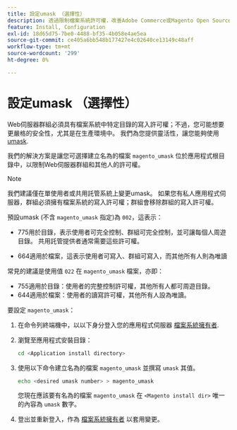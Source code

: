 ```yaml
---
title: 設定umask （選擇性）
description: 透過限制檔案系統許可權，改善Adobe Commerce或Magento Open Source內部部署安裝的安全性狀態。
feature: Install, Configuration
exl-id: 18d65d75-7be0-4488-bf35-4b058e4ae5ea
source-git-commit: ce405a6bb548b177427e4c02640ce13149c48aff
workflow-type: tm+mt
source-wordcount: '299'
ht-degree: 0%

---
```


# 設定umask （選擇性）

Web伺服器群組必須具有檔案系統中特定目錄的寫入許可權；不過，您可能想要更嚴格的安全性，尤其是在生產環境中。 我們為您提供靈活性，讓您能夠使用 [umask](https://www.cyberciti.biz/tips/understanding-linux-unix-umask-value-usage.html).

我們的解決方案是讓您可選擇建立名為的檔案 `magento_umask` 位於應用程式根目錄中，以限制Web伺服器群組和其他人的許可權。

>[!NOTE]
>
>我們建議僅在單使用者或共用託管系統上變更umask。 如果您有私人應用程式伺服器，群組必須擁有檔案系統的寫入許可權；群組會移除群組的寫入許可權。

預設umask (不含 `magento_umask` 指定)為 `002`，這表示：

* 775用於目錄，表示使用者可完全控制、群組可完全控制，並可讓每個人周遊目錄。 共用託管提供者通常需要這些許可權。

* 664適用於檔案，這表示使用者可寫入、群組可寫入，而其他所有人則為唯讀

常見的建議是使用值 `022` 在 `magento_umask` 檔案，亦即：

* 755適用於目錄：使用者的完整控制許可權，其他所有人都可周遊目錄。
* 644適用於檔案：使用者的讀寫許可權，其他所有人設為唯讀。

要設定 `magento_umask`：

1. 在命令列終端機中，以以下身分登入您的應用程式伺服器 [檔案系統擁有者](../prerequisites/file-system/overview.md).
1. 瀏覽至應用程式安裝目錄：

   ```bash
   cd <Application install directory>
   ```

1. 使用以下命令建立名為的檔案 `magento_umask` 並撰寫 `umask` 其值。

   ```bash
   echo <desired umask number> > magento_umask
   ```

   您現在應該要有名為的檔案 `magento_umask` 在 `<Magento install dir>` 唯一的內容為 `umask` 數字。

1. 登出並重新登入，作為 [檔案系統擁有者](../prerequisites/file-system/overview.md) 以套用變更。
